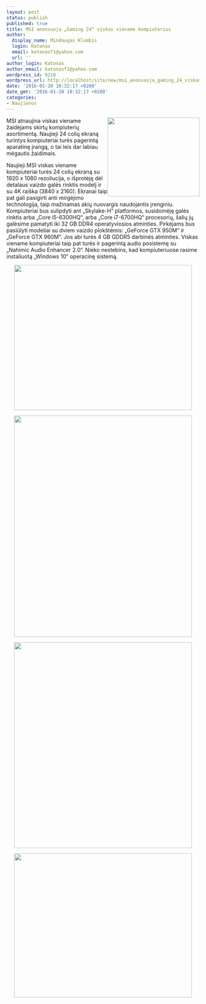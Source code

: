 ```yaml
---
layout: post
status: publish
published: true
title: MSI anonsuoja „Gaming 24“ viskas viename kompiuterius
author:
  display_name: Mindaugas Klumbis
  login: Katonas
  email: katonasf1@yahoo.com
  url: ''
author_login: Katonas
author_email: katonasf1@yahoo.com
wordpress_id: 9218
wordpress_url: http://localhost/site/new/msi_anonsuoja_gaming_24_viskas_viename_kompiuterius/
date: '2016-01-20 10:32:17 +0200'
date_gmt: '2016-01-20 10:32:17 +0200'
categories:
- Naujienos
---
```

<p>
	<a href="http://technews.lt/userfiles/103c.jpg"><img alt="" src="http://technews.lt/userfiles/103c.jpg" style="width: 240px; height: 206px; float: right;" /></a>MSI atnaujina viskas viename žaidėjams skirtų kompiuterių asortimentą. Naujieji 24 colių ekraną turintys kompiuteriai turės pagerintą aparatinę įrangą, o tai leis dar labiau mėgautis žaidimais.</p>
<p>
	Naujieji MSI viskas viename kompiuteriai turės 24 colių ekraną su 1920 x 1080 rezoliucija, o i&scaron;protėję dėl detalaus vaizdo galės rinktis modelį ir su 4K rai&scaron;ka (3840 x 2160). Ekranai taip pat gali pasigirti anti mirgėjimo technologija, taip mažinamas akių nuovargis naudojantis įrenginiu. Kompiuteriai bus sulipdyti ant &bdquo;Skylake-H&ldquo; platformos, susidomėję galės rinktis arba &bdquo;Core i5-6300HQ&ldquo;, arba &bdquo;Core i7-6700HQ&ldquo; procesorių, &scaron;alių jų galėsime pamatyti iki 32 GB DDR4 operatyviosios atminties. Pirkėjams bus pasiūlyti modeliai su dviem vaizdo plok&scaron;tėmis: &bdquo;GeForce GTX 950M&ldquo; ir &bdquo;GeForce GTX 960M&ldquo;. Jos abi turės 4 GB GDDR5 darbinės atminties. Viskas viename kompiuteriai taip pat turės ir pagerintą audio posistemę su &bdquo;Nahimic Audio Enhancer 2.0&ldquo;. Nieko nestebins, kad kompiuteriuose rasime instaliuotą &bdquo;Windows 10&ldquo; operacinę sistemą.</p>
<p style="text-align: center;">
	<a href="http://technews.lt/userfiles/103d.jpg"><img alt="" src="http://technews.lt/userfiles/103d.jpg" style="width: 464px; height: 379px;" /></a></p>
<p style="text-align: center;">
	<a href="http://technews.lt/userfiles/103b.jpg"><img alt="" src="http://technews.lt/userfiles/103b.jpg" style="width: 464px; height: 578px;" /></a></p>
<p style="text-align: center;">
	<a href="http://technews.lt/userfiles/103e.jpg"><img alt="" src="http://technews.lt/userfiles/103e.jpg" style="width: 464px; height: 537px;" /></a></p>
<p style="text-align: center;">
	<a href="http://technews.lt/userfiles/103a.jpg"><img alt="" src="http://technews.lt/userfiles/103a.jpg" style="width: 464px; height: 376px;" /></a></p>
